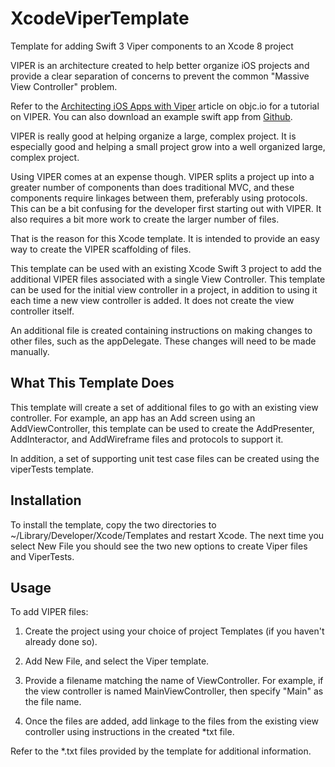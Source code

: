 # XcodeViperTemplate
Template for adding Swift 3 Viper components to an Xcode 8 project

VIPER is an architecture created to help better organize iOS projects and provide a clear separation of concerns to prevent the common "Massive View Controller" problem.

Refer to the [Architecting iOS Apps with Viper](https://www.objc.io/issues/13-architecture/viper/) article on objc.io for a tutorial on VIPER. You can also download an example swift app from [Github](https://github.com/mutualmobile/VIPER-SWIFT).

VIPER is really good at helping organize a large, complex project. It is especially good and helping a small project grow into a well organized large, complex project.

Using VIPER comes at an expense though. VIPER splits a project up into a greater number of components than does traditional MVC, and these components require linkages between them, preferably using protocols. This can be a bit confusing for the developer first starting out with VIPER. It also requires a bit more work to create the larger number of files.

That is the reason for this Xcode template. It is intended to provide an easy way to create the VIPER scaffolding of files.

This template can be used with an existing Xcode Swift 3 project to add the additional VIPER files associated with a single View Controller. This template can be used for the initial view controller in a project, in addition to using it each time a new view controller is added. It does not create the view controller itself.

An additional file is created containing instructions on making changes to other files, such as the appDelegate. These changes will need to be made manually.

## What This Template Does
This template will create a set of additional files to go with an existing view controller.
For example, an app has an Add screen using an AddViewController, this template can be used to create the AddPresenter, AddInteractor, and AddWireframe files and protocols to support it.

In addition, a set of supporting unit test case files can be created using the viperTests template.

## Installation

To install the template, copy the two directories to ~/Library/Developer/Xcode/Templates and restart Xcode. The next time you select New File you should see the two new options to create Viper files and ViperTests.

## Usage

To add VIPER files:

1. Create the project using your choice of project Templates (if you haven't already done so).

2. Add New File, and select the Viper template.

3. Provide a filename matching the name of ViewController. For example, if the view controller is named MainViewController, then specify "Main" as the file name.

4. Once the files are added, add linkage to the files from the existing view controller using instructions in the created *txt file.

Refer to the *.txt files provided by the template for additional information.
